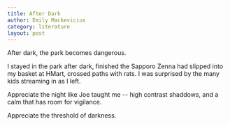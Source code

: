 ```yaml
---
title: After Dark
author: Emily Mackevicius
category: literature
layout: post
---
```


After dark, the park becomes dangerous.

I stayed in the park after dark, finished the Sapporo Zenna had slipped into my basket at HMart, crossed paths with rats.  I was surprised by the many kids streaming in as I left. 

Appreciate the night like Joe taught me -- high contrast shaddows, and a calm that has room for vigilance. 

Appreciate the threshold of darkness. 
